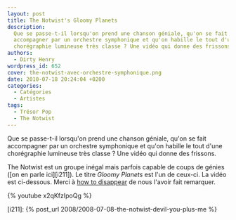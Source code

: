 ```yaml
---
layout: post
title: The Notwist's Gloomy Planets
description:
  Que se passe-t-il lorsqu'on prend une chanson géniale, qu'on se fait
  accompagner par un orchestre symphonique et qu'on habille le tout d'une
  chorégraphie lumineuse très classe ? Une vidéo qui donne des frissons.
authors:
  - Dirty Henry
wordpress_id: 652
cover: the-notwist-avec-orchestre-symphonique.png
date: 2010-07-18 20:24:04 +0200
categories:
  - Catégories
  - Artistes
tags:
  - Trésor Pop
  - The Notwist
---
```


Que se passe-t-il lorsqu'on prend une chanson géniale, qu'on se fait accompagner
par un orchestre symphonique et qu'on habille le tout d'une chorégraphie
lumineuse très classe ? Une vidéo qui donne des frissons.

The Notwist est un groupe inégal mais parfois capable de coups de génies ([on en
parle ici][i211]). Le titre _Gloomy Planets_ est l'un de ceux-ci. La vidéo est
ci-dessous. Merci à [how to disappear](http://blog.howtodisappear.org/) de nous
l'avoir fait remarquer.

{% youtube x2qKfzIpoQg %}

[i211]: {% post_url 2008/2008-07-08-the-notwist-devil-you-plus-me %}

